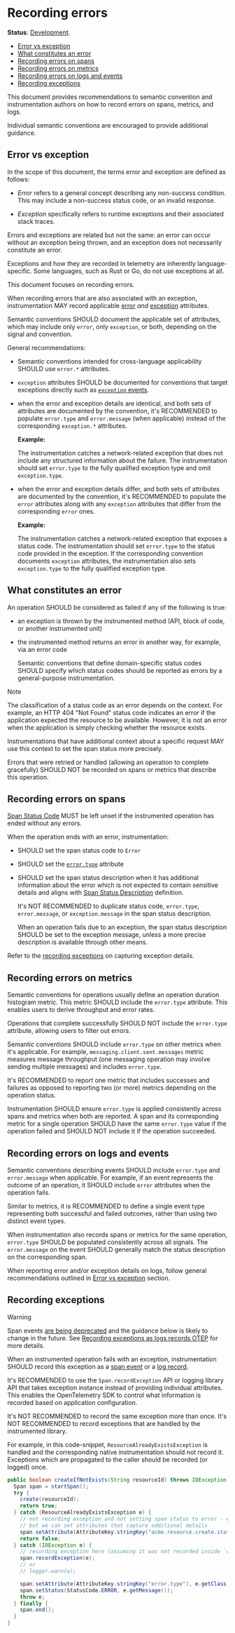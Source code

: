 # Recording errors

**Status**: [Development][DocumentStatus].

<!-- toc -->

- [Error vs exception](#error-vs-exception)
- [What constitutes an error](#what-constitutes-an-error)
- [Recording errors on spans](#recording-errors-on-spans)
- [Recording errors on metrics](#recording-errors-on-metrics)
- [Recording errors on logs and events](#recording-errors-on-logs-and-events)
- [Recording exceptions](#recording-exceptions)

<!-- tocstop -->

This document provides recommendations to semantic convention and instrumentation authors
on how to record errors on spans, metrics, and logs.

Individual semantic conventions are encouraged to provide additional guidance.

## Error vs exception

In the scope of this document, the terms error and exception are defined as follows:

- *Error* refers to a general concept describing any non-success condition.
  This may include a non-success status code, or an invalid response.

- *Exception* specifically refers to runtime exceptions and their
  associated stack traces.

Errors and exceptions are related but not the same: an error can occur without
an exception being thrown, and an exception does not necessarily constitute an
error.

Exceptions and how they are recorded in telemetry are inherently
language-specific. Some languages, such as Rust or Go, do not use exceptions
at all.

This document focuses on recording errors.

When recording errors that are also associated with an exception, instrumentation
MAY record applicable [error](/docs/registry/attributes/error.md) *and*
[exception](/docs/registry/attributes/exception.md) attributes.

Semantic conventions SHOULD document the applicable set of attributes, which may
include only `error`, only `exception`, or both, depending on the signal and
convention.

General recommendations:

- Semantic conventions intended for cross-language applicability SHOULD use
  `error.*` attributes.

- `exception` attributes SHOULD be documented for conventions that target
  exceptions directly such as [`exception` events](/docs/exceptions/exceptions-logs.md).

- when the error and exception details are identical, and both sets
  of attributes are documented by the convention, it's RECOMMENDED to
  populate `error.type` and `error.message` (when applicable) instead
  of the corresponding `exception.*` attributes.

  **Example:**

  The instrumentation catches a network-related exception that does
  not include any structured information about the failure. The instrumentation
  should set `error.type` to the fully qualified exception type and omit
  `exception.type`.

- when the error and exception details differ, and both sets of
  attributes are documented by the convention, it's RECOMMENDED to
  populate the `error` attributes along with any `exception`
  attributes that differ from the corresponding `error` ones.

  **Example:**

  The instrumentation catches a network-related exception that exposes a status
  code.
  The instrumentation should set `error.type` to the status code provided in the
  exception. If the corresponding convention documents `exception` attributes,
  the instrumentation also sets `exception.type` to the fully qualified
  exception type.

## What constitutes an error

An operation SHOULD be considered as failed if any of the following is true:

- an exception is thrown by the instrumented method (API, block of code, or another instrumented unit)
- the instrumented method returns an error in another way, for example, via an error code

  Semantic conventions that define domain-specific status codes SHOULD specify
  which status codes should be reported as errors by a general-purpose instrumentation.

> [!NOTE]
>
> The classification of a status code as an error depends on the context.
> For example, an HTTP 404 "Not Found" status code indicates an error if the application
> expected the resource to be available. However, it is not an error when the
> application is simply checking whether the resource exists.
>
> Instrumentations that have additional context about a specific request MAY use
> this context to set the span status more precisely.

Errors that were retried or handled (allowing an operation to complete gracefully) SHOULD NOT
be recorded on spans or metrics that describe this operation.

## Recording errors on spans

[Span Status Code][SpanStatus] MUST be left unset if the instrumented operation has
ended without any errors.

When the operation ends with an error, instrumentation:

- SHOULD set the span status code to `Error`
- SHOULD set the [`error.type`](/docs/registry/attributes/error.md#error-type) attribute
- SHOULD set the span status description when it has additional information
  about the error which is not expected to contain sensitive details and aligns
  with [Span Status Description][SpanStatus] definition.

  It's NOT RECOMMENDED to duplicate status code, `error.type`, `error.message`,
  or `exception.message` in the span status description.

  When an operation fails due to an exception, the span status description
  SHOULD be set to the exception message, unless a more precise description is
  available through other means.

Refer to the [recording exceptions](#recording-exceptions) on capturing exception
details.

## Recording errors on metrics

Semantic conventions for operations usually define an operation duration histogram
metric. This metric SHOULD include the `error.type` attribute. This enables users to derive
throughput and error rates.

Operations that complete successfully SHOULD NOT include the `error.type` attribute,
allowing users to filter out errors.

Semantic conventions SHOULD include `error.type` on other metrics when it's applicable.
For example, `messaging.client.sent.messages` metric measures message throughput (one
messaging operation may involve sending multiple messages) and includes `error.type`.

It's RECOMMENDED to report one metric that includes successes and failures as opposed
to reporting two (or more) metrics depending on the operation status.

Instrumentation SHOULD ensure `error.type` is applied consistently across spans
and metrics when both are reported. A span and its corresponding metric for a single
operation SHOULD have the same `error.type` value if the operation failed and SHOULD NOT
include it if the operation succeeded.

## Recording errors on logs and events

Semantic conventions describing events SHOULD include `error.type` and
`error.message` when applicable. For example, if an event represents the outcome
of an operation, it SHOULD include `error` attributes when the operation fails.

Similar to metrics, it is RECOMMENDED to define a single event type representing
both successful and failed outcomes, rather than using two distinct event types.

When instrumentation also records spans or metrics for the same operation,
`error.type` SHOULD be populated consistently across all signals. The
`error.message` on the event SHOULD generally match the status description on the
corresponding span.

When reporting error and/or exception details on logs, follow general
recommendations outlined in [Error vs exception](#error-vs-exception) section.

## Recording exceptions

> [!WARNING]
>
> Span events [are being deprecated](https://github.com/open-telemetry/opentelemetry-specification/tree/v1.45.0/oteps/4430-span-event-api-deprecation-plan.md)
> and the guidance below is likely to change in the future. See
> [Recording exceptions as logs records OTEP](https://github.com/open-telemetry/opentelemetry-specification/pull/4333)
> for more details.

When an instrumented operation fails with an exception, instrumentation SHOULD record
this exception as a [span event](/docs/exceptions/exceptions-spans.md) or a [log record](/docs/exceptions/exceptions-logs.md).

It's RECOMMENDED to use the `Span.recordException` API or logging library API that takes exception instance
instead of providing individual attributes. This enables the OpenTelemetry SDK to
control what information is recorded based on application configuration.

It's NOT RECOMMENDED to record the same exception more than once.
It's NOT RECOMMENDED to record exceptions that are handled by the instrumented library.

For example, in this code-snippet, `ResourceAlreadyExistsException` is handled and the corresponding
native instrumentation should not record it. Exceptions which are propagated
to the caller should be recorded (or logged) once.

```java
public boolean createIfNotExists(String resourceId) throws IOException {
  Span span = startSpan();
  try {
    create(resourceId);
    return true;
  } catch (ResourceAlreadyExistsException e) {
    // not recording exception and not setting span status to error - exception is handled
    // but we can set attributes that capture additional details
    span.setAttribute(AttributeKey.stringKey("acme.resource.create.status"), "already_exists");
    return false;
  } catch (IOException e) {
    // recording exception here (assuming it was not recorded inside `create` method)
    span.recordException(e);
    // or
    // logger.warn(e);

    span.setAttribute(AttributeKey.stringKey("error.type"), e.getClass().getCanonicalName())
    span.setStatus(StatusCode.ERROR, e.getMessage());
    throw e;
  } finally {
    span.end();
  }
}
```

[DocumentStatus]: https://opentelemetry.io/docs/specs/otel/document-status
[SpanStatus]: https://github.com/open-telemetry/opentelemetry-specification/blob/v1.50.0/specification/trace/api.md#set-status
